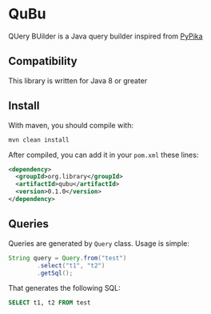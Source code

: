 # QuBu
QUery BUilder is a Java query builder inspired from [PyPika](https://github.com/kayak/pypika)

## Compatibility

This library is written for Java 8 or greater

## Install

With maven, you should compile with:
```
mvn clean install
```

After compiled, you can add it in your `pom.xml` these lines:
```xml
<dependency>
  <groupId>org.library</groupId>
  <artifactId>qubu</artifactId>
  <version>0.1.0</version>
</dependency>
```

## Queries
Queries are generated by `Query` class. Usage is simple:
```java
String query = Query.from("test")
        .select("t1", "t2")
        .getSql();
```
That generates the following SQL:
```sql
SELECT t1, t2 FROM test
```
